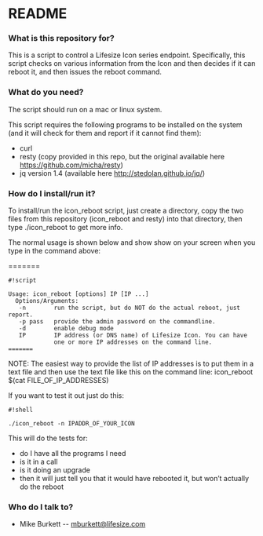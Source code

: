 # README #

### What is this repository for? ###

This is a script to control a Lifesize Icon series endpoint. Specifically, this script checks on various information from the Icon and then decides if it can reboot it, and then issues the reboot command.

### What do you need? ###

The script should run on a mac or linux system.

This script requires the following programs to be installed on the system (and it will check for them and report if it cannot find them):

* curl
* resty (copy provided in this repo, but the original available here https://github.com/micha/resty)
* jq version 1.4 (available here http://stedolan.github.io/jq/)

### How do I install/run it? ###

To install/run the icon_reboot script, just create a directory, copy the two files from this repository (icon_reboot and resty) into that directory, then type ./icon_reboot to get more info.

The normal usage is shown below and show show on your screen when you type in the command above:

=======

```
#!script

Usage: icon_reboot [options] IP [IP ...]
  Options/Arguments:
   -n        run the script, but do NOT do the actual reboot, just report.
   -p pass   provide the admin password on the commandline.
   -d        enable debug mode
   IP        IP address (or DNS name) of Lifesize Icon. You can have
             one or more IP addresses on the command line.
=======

```

NOTE:
  The easiest way to provide the list of IP addresses is to put them in a
  text file and then use the text file like this on the command line:
  icon_reboot $(cat FILE_OF_IP_ADDRESSES)

If you want to test it out just do this:


```
#!shell

./icon_reboot -n IPADDR_OF_YOUR_ICON
```


This will do the tests for:

- do I have all the programs I need
- is it in a call
- is it doing an upgrade
- then it will just tell you that it would have rebooted it, but won’t actually do the reboot


### Who do I talk to? ###

* Mike Burkett -- mburkett@lifesize.com